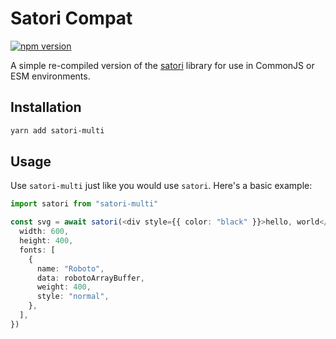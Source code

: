 # Satori Compat

[![npm version](https://badge.fury.io/js/satori-multi.svg)](https://badge.fury.io/js/satori-multi)

A simple re-compiled version of the [satori](https://github.com/vercel/satori) library for use in CommonJS or ESM environments.

## Installation

```bash
yarn add satori-multi
```

## Usage

Use `satori-multi` just like you would use `satori`. Here's a basic example:

```typescript
import satori from "satori-multi"

const svg = await satori(<div style={{ color: "black" }}>hello, world</div>, {
  width: 600,
  height: 400,
  fonts: [
    {
      name: "Roboto",
      data: robotoArrayBuffer,
      weight: 400,
      style: "normal",
    },
  ],
})
```
